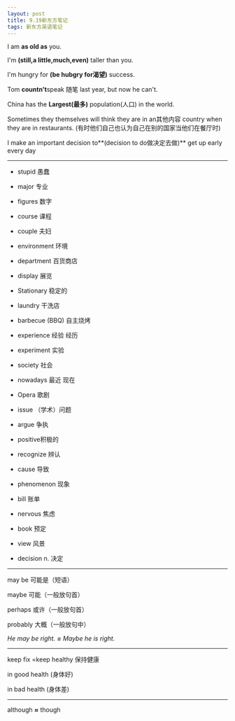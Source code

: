 ```yaml
---
layout: post
title: 9.19新东方笔记
tags: 新东方英语笔记
---
```

I am **as old as** you.

I'm **(still,a little,much,even)** taller than you.

I'm hungry for **(be hubgry for渴望)** success.

Tom **countn't**speak 随笔 last year, but now he can't.

China has the **Largest(最多)** population(人口) in the world.

Sometimes they themselves will think they are in an其他内容 country when they are in restaurants. (有时他们自己也认为自己在别的国家当他们在餐厅时) 

I make an important decision to**(decision to do做决定去做)** get up early every day 

--------

* stupid 愚蠢 

* major 专业

* figures 数字

* course 课程

* couple 夫妇

* environment 环境

* department 百货商店

* display 展览

* Stationary 稳定的

* laundry 干洗店

* barbecue (BBQ) 自主烧烤

* experience 经验 经历

* experiment 实验

* society 社会

* nowadays 最近 现在

* Opera 歌剧

* issue （学术）问题

* argue 争执

* positive积极的

* recognize 辨认

* cause 导致

* phenomenon 现象

* bill 账单

* nervous 焦虑

* book 预定

* view 风景

*  decision n. 决定

-----
 

may be 可能是（短语）

maybe 可能（一般放句首）

perhaps 或许（一般放句首）

probably 大概（一般放句中）

*He may be right. **=** Maybe he is right.*

-----

keep fix =keep healthy 保持健康

in good health (身体好) 

in bad health (身体差)  

-----

although **≈** though 
